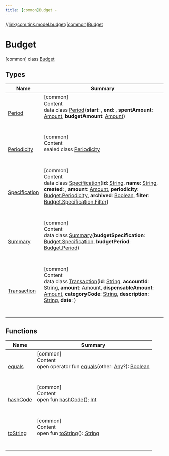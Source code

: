 ```yaml
---
title: [common]Budget -
---
```

//[link](../../index.md)/[com.tink.model.budget](../index.md)/[[common]Budget](index.md)



# Budget  
 [common] class [Budget](index.md)   


## Types  
  
|  Name|  Summary| 
|---|---|
| <a name="com.tink.model.budget/Budget.Period///PointingToDeclaration/"></a>[Period](-period/index.md)| <a name="com.tink.model.budget/Budget.Period///PointingToDeclaration/"></a>[common]  <br>Content  <br>data class [Period](-period/index.md)(**start**: <ERROR CLASS>, **end**: <ERROR CLASS>, **spentAmount**: [Amount](../../com.tink.model.misc/[common]-amount/index.md), **budgetAmount**: [Amount](../../com.tink.model.misc/[common]-amount/index.md))  <br><br><br>
| <a name="com.tink.model.budget/Budget.Periodicity///PointingToDeclaration/"></a>[Periodicity](-periodicity/index.md)| <a name="com.tink.model.budget/Budget.Periodicity///PointingToDeclaration/"></a>[common]  <br>Content  <br>sealed class [Periodicity](-periodicity/index.md)  <br><br><br>
| <a name="com.tink.model.budget/Budget.Specification///PointingToDeclaration/"></a>[Specification](-specification/index.md)| <a name="com.tink.model.budget/Budget.Specification///PointingToDeclaration/"></a>[common]  <br>Content  <br>data class [Specification](-specification/index.md)(**id**: [String](https://kotlinlang.org/api/latest/jvm/stdlib/kotlin/-string/index.html), **name**: [String](https://kotlinlang.org/api/latest/jvm/stdlib/kotlin/-string/index.html), **created**: <ERROR CLASS>, **amount**: [Amount](../../com.tink.model.misc/[common]-amount/index.md), **periodicity**: [Budget.Periodicity](-periodicity/index.md), **archived**: [Boolean](https://kotlinlang.org/api/latest/jvm/stdlib/kotlin/-boolean/index.html), **filter**: [Budget.Specification.Filter](-specification/-filter/index.md))  <br><br><br>
| <a name="com.tink.model.budget/Budget.Summary///PointingToDeclaration/"></a>[Summary](-summary/index.md)| <a name="com.tink.model.budget/Budget.Summary///PointingToDeclaration/"></a>[common]  <br>Content  <br>data class [Summary](-summary/index.md)(**budgetSpecification**: [Budget.Specification](-specification/index.md), **budgetPeriod**: [Budget.Period](-period/index.md))  <br><br><br>
| <a name="com.tink.model.budget/Budget.Transaction///PointingToDeclaration/"></a>[Transaction](-transaction/index.md)| <a name="com.tink.model.budget/Budget.Transaction///PointingToDeclaration/"></a>[common]  <br>Content  <br>data class [Transaction](-transaction/index.md)(**id**: [String](https://kotlinlang.org/api/latest/jvm/stdlib/kotlin/-string/index.html), **accountId**: [String](https://kotlinlang.org/api/latest/jvm/stdlib/kotlin/-string/index.html), **amount**: [Amount](../../com.tink.model.misc/[common]-amount/index.md), **dispensableAmount**: [Amount](../../com.tink.model.misc/[common]-amount/index.md), **categoryCode**: [String](https://kotlinlang.org/api/latest/jvm/stdlib/kotlin/-string/index.html), **description**: [String](https://kotlinlang.org/api/latest/jvm/stdlib/kotlin/-string/index.html), **date**: <ERROR CLASS>)  <br><br><br>


## Functions  
  
|  Name|  Summary| 
|---|---|
| <a name="kotlin/Any/equals/#kotlin.Any?/PointingToDeclaration/"></a>[equals](../../com.tink.service.user/[common]-user-profile-service-impl/index.md#%5Bkotlin%2FAny%2Fequals%2F%23kotlin.Any%3F%2FPointingToDeclaration%2F%5D%2FFunctions%2F1647702525)| <a name="kotlin/Any/equals/#kotlin.Any?/PointingToDeclaration/"></a>[common]  <br>Content  <br>open operator fun [equals](../../com.tink.service.user/[common]-user-profile-service-impl/index.md#%5Bkotlin%2FAny%2Fequals%2F%23kotlin.Any%3F%2FPointingToDeclaration%2F%5D%2FFunctions%2F1647702525)(other: [Any](https://kotlinlang.org/api/latest/jvm/stdlib/kotlin/-any/index.html)?): [Boolean](https://kotlinlang.org/api/latest/jvm/stdlib/kotlin/-boolean/index.html)  <br><br><br>
| <a name="kotlin/Any/hashCode/#/PointingToDeclaration/"></a>[hashCode](../../com.tink.service.user/[common]-user-profile-service-impl/index.md#%5Bkotlin%2FAny%2FhashCode%2F%23%2FPointingToDeclaration%2F%5D%2FFunctions%2F1647702525)| <a name="kotlin/Any/hashCode/#/PointingToDeclaration/"></a>[common]  <br>Content  <br>open fun [hashCode](../../com.tink.service.user/[common]-user-profile-service-impl/index.md#%5Bkotlin%2FAny%2FhashCode%2F%23%2FPointingToDeclaration%2F%5D%2FFunctions%2F1647702525)(): [Int](https://kotlinlang.org/api/latest/jvm/stdlib/kotlin/-int/index.html)  <br><br><br>
| <a name="kotlin/Any/toString/#/PointingToDeclaration/"></a>[toString](../../com.tink.service.user/[common]-user-profile-service-impl/index.md#%5Bkotlin%2FAny%2FtoString%2F%23%2FPointingToDeclaration%2F%5D%2FFunctions%2F1647702525)| <a name="kotlin/Any/toString/#/PointingToDeclaration/"></a>[common]  <br>Content  <br>open fun [toString](../../com.tink.service.user/[common]-user-profile-service-impl/index.md#%5Bkotlin%2FAny%2FtoString%2F%23%2FPointingToDeclaration%2F%5D%2FFunctions%2F1647702525)(): [String](https://kotlinlang.org/api/latest/jvm/stdlib/kotlin/-string/index.html)  <br><br><br>

